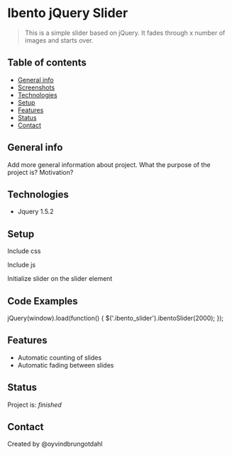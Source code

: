 # Ibento jQuery Slider
> This is a simple slider based on jQuery. It fades through x number of images and starts over. 

## Table of contents
* [General info](#general-info)
* [Screenshots](#screenshots)
* [Technologies](#technologies)
* [Setup](#setup)
* [Features](#features)
* [Status](#status)
* [Contact](#contact)

## General info
Add more general information about project. What the purpose of the project is? Motivation?

## Technologies
* Jquery 1.5.2

## Setup

Include css

Include js

Initialize slider on the slider element


## Code Examples

jQuery(window).load(function() {
    $('.ibento_slider').ibentoSlider(2000);
});

## Features
* Automatic counting of slides
* Automatic fading between slides



## Status
Project is: _finished_


## Contact
Created by @oyvindbrungotdahl
